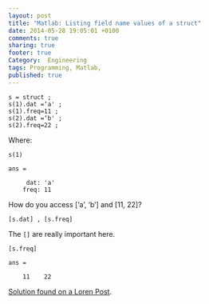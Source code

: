 ```yaml
---
layout: post
title: "Matlab: Listing field name values of a struct"
date: 2014-05-28 19:05:01 +0100
comments: true
sharing: true
footer: true
Category:  Engineering
tags: Programming, Matlab,
published: true
---
```



    s = struct ;
    s(1).dat =‘a' ;
    s(1).freq=11 ;
    s(2).dat =‘b' ;
    s(2).freq=22 ;

Where:

    s(1)

    ans =

         dat: 'a'
        freq: 11

How do you access [‘a’, ‘b’] and [11, 22]?

    [s.dat] , [s.freq]

The `[]` are really important here.

    [s.freq]

    ans =

        11    22

[Solution found on a Loren Post](http://blogs.mathworks.com/loren/2007/04/19/vectorizing-access-to-an-array-of-structures/).

